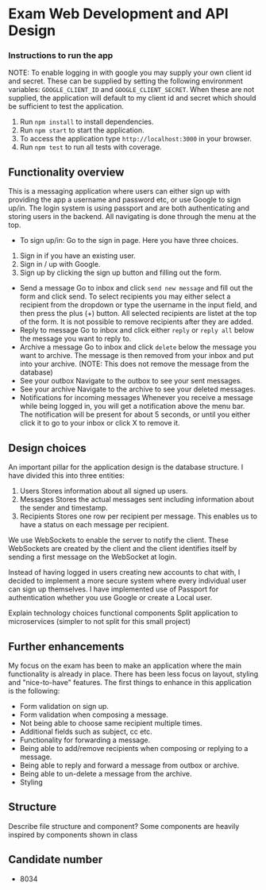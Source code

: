 # Exam Web Development and API Design

### Instructions to run the app

NOTE: To enable logging in with google you may supply your own client id and secret. These can be supplied by setting the following environment variables: `GOOGLE_CLIENT_ID` and `GOOGLE_CLIENT_SECRET`.
When these are not supplied, the application will default to my client id and secret which should be sufficient to test the application.

1. Run `npm install` to install dependencies.
2. Run `npm start` to start the application.
3. To access the application  type `http://localhost:3000` in your browser.
4. Run `npm test` to run all tests with coverage.


## Functionality overview
This is a messaging application where users can either sign up with providing the app a username and password etc, or use Google to sign up/in.
The login system is using passport and are both authenticating and storing users in the backend.
All navigating is done through the menu at the top. 
* To sign up/in:
Go to the sign in page. Here you have three choices.
1. Sign in if you have an existing user.
2. Sign in / up with Google.
3. Sign up by clicking the sign up button and filling out the form.
* Send a message
Go to inbox and click `send new message` and fill out the form and click send.
To select recipients you may either select a recipient from the dropdown or type the username in the input field, and then press the plus (+) button. All selected recipients are listet at the top of the form. It is not possible to remove recipients after they are added.
* Reply to message
Go to inbox and click either `reply` or `reply all` below the message you want to reply to.
* Archive a message
Go to inbox and click `delete` below the message you want to archive. The message is then removed from your inbox and put into your archive. (NOTE: This does not remove the message from the database)
* See your outbox
Navigate to the outbox to see your sent messages.
* See your archive
Navigate to the archive to see your deleted messages.
* Notifications for incoming messages
Whenever you receive a message while being logged in, you will get a notification above the menu bar. The notification will be present for about 5 seconds, or until you either click it to go to your inbox or click X to remove it.

## Design choices
An important pillar for the application design is the database structure. I have divided this into three entities:
1. Users
Stores information about all signed up users.
2. Messages
Stores the actual messages sent including information about the sender and timestamp. 
3. Recipients
Stores one row per recipient per message. This enables us to have a status on each message per recipient.

We use WebSockets to enable the server to notify the client. These WebSockets are created by the client and the client identifies itself by sending a first message on the WebSocket at login.

Instead of having logged in users creating new accounts to chat with, I decided to implement a more secure system where every individual user can sign up themselves. I have implemented use of Passport for authentication whether you use Google or create a Local user.

Explain technology choices functional components
Split application to microservices (simpler to not split for this small project)

## Further enhancements
My focus on the exam has been to make an application where the main functionality is already in place. There has been less focus on layout, styling and "nice-to-have" features.
The first things to enhance in this application is the following:
* Form validation on sign up.
* Form validation when composing a message.
* Not being able to choose same recipient multiple times.
* Additional fields such as subject, cc etc.
* Functionality for forwarding a message.
* Being able to add/remove recipients when composing or replying to a message.
* Being able to reply and forward a message from outbox or archive.
* Being able to un-delete a message from the archive.
* Styling

## Structure
Describe file structure and component?
Some components are heavily inspired by components shown in class

## Candidate number
* 8034